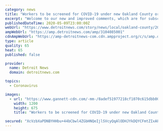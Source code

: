 ```yaml
---
category: news
title: "Workers to be screened for COVID-19 under new Oakland County order"
excerpt: "Welcome to our new and improved comments, which are for subscribers only. This is a test to see whether we can improve the experience for you. You do not need a Facebook"
publishedDateTime: 2020-05-09T23:00:00Z
webUrl: "https://www.detroitnews.com/story/news/local/oakland-county/2020/05/09/workers-screened-covid-19-under-new-oakland-county-health-order/3104085001/"
ampWebUrl: "https://amp.detroitnews.com/amp/3104085001"
cdnAmpWebUrl: "https://amp-detroitnews-com.cdn.ampproject.org/c/s/amp.detroitnews.com/amp/3104085001"
type: article
quality: 65
heat: 65
published: false

provider:
  name: Detroit News
  domain: detroitnews.com

topics:
  - Coronavirus

images:
  - url: "https://www.gannett-cdn.com/-mm-/8adef51977218cf1070c615dbb008c86da27005e/c=0-1076-2292-2365/local/-/media/2017/04/25/DetroitNews/B99525434Z.1_20170425134827_000_GHA1F1PMA.1-0.jpg?auto=webp&format=pjpg&width=1200"
    width: 1200
    height: 675
    title: "Workers to be screened for COVID-19 under new Oakland County order"

secured: "XcVzbXaPDNBYHHbu+44bCbwl4ZGbHNQeIjlSVcyQqAlODHJYkDQYCFmtZIxAFr9Noy/sNgDMB4pIZLarSDbTmZ0DKoPriVF5mS0AOUKoDINpjKeaAcyeK7xwl9dltek/yFih4rLkQs4SoURkU/gTKIkBUm18k7PTLj02r+rJd8zr/GN49y1cc1MlzuTsP4n7qmRjsyL2/zWGGKf6oj5guqxzPObrNvM3luW3+he4W6UmqDWO81uWnnLjZ6upB58e+Og3+Lpr2/Z/nwFrQf8vdyo9dzgcZGQNXF8gT0WintSzhmeFegy3DRg7gDOnlfrsOk0Vw22EP6H8Rma4lm67kMqseP5X8B1VJZFHbEcI5DBULp4gRqXnoJmzDBYF+qYN2AZmBFT3S24BwdMv30F5sILFFYJau8j4dq4fuTGebFbBL5QnlDsRA2UduC1C90EaxSHmlJeVQB5BKihftREoZwz4MqZ+4Yu2dp3l+pERmCE=;CyHZ0BZzxbn8mx8PK3sIaQ=="
---
```


